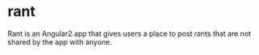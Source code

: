 # rant
Rant is an Angular2 app that gives users a place to post rants that are not shared by the app with anyone.
